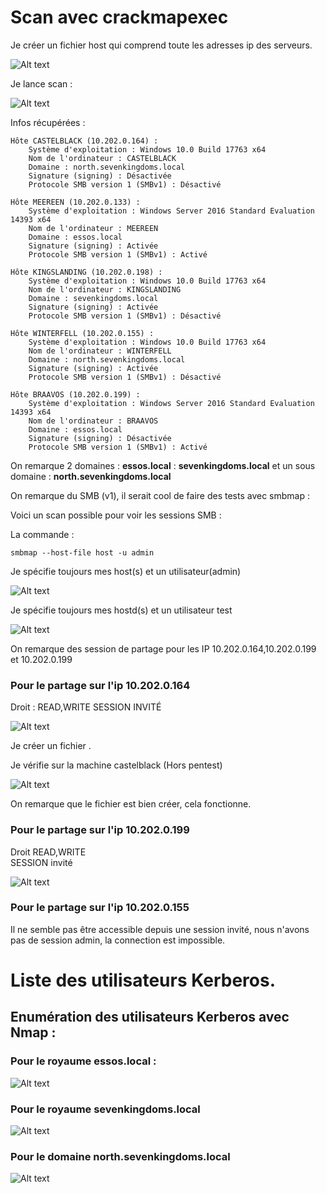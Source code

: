 # Scan avec crackmapexec 

Je créer un fichier host qui comprend toute les adresses ip des serveurs.

![Alt text](host.png)

Je lance scan : 


![Alt text](smbcrack.png)



Infos récupérées : 

    Hôte CASTELBLACK (10.202.0.164) :
        Système d'exploitation : Windows 10.0 Build 17763 x64
        Nom de l'ordinateur : CASTELBLACK
        Domaine : north.sevenkingdoms.local
        Signature (signing) : Désactivée
        Protocole SMB version 1 (SMBv1) : Désactivé

    Hôte MEEREEN (10.202.0.133) :
        Système d'exploitation : Windows Server 2016 Standard Evaluation 14393 x64
        Nom de l'ordinateur : MEEREEN
        Domaine : essos.local
        Signature (signing) : Activée
        Protocole SMB version 1 (SMBv1) : Activé

    Hôte KINGSLANDING (10.202.0.198) :
        Système d'exploitation : Windows 10.0 Build 17763 x64
        Nom de l'ordinateur : KINGSLANDING
        Domaine : sevenkingdoms.local
        Signature (signing) : Activée
        Protocole SMB version 1 (SMBv1) : Désactivé

    Hôte WINTERFELL (10.202.0.155) :
        Système d'exploitation : Windows 10.0 Build 17763 x64
        Nom de l'ordinateur : WINTERFELL
        Domaine : north.sevenkingdoms.local
        Signature (signing) : Activée
        Protocole SMB version 1 (SMBv1) : Désactivé

    Hôte BRAAVOS (10.202.0.199) :
        Système d'exploitation : Windows Server 2016 Standard Evaluation 14393 x64
        Nom de l'ordinateur : BRAAVOS
        Domaine : essos.local
        Signature (signing) : Désactivée
        Protocole SMB version 1 (SMBv1) : Activé



On remarque 2 domaines : **essos.local** : **sevenkingdoms.local** et un sous domaine  : **north.sevenkingdoms.local**


On remarque du SMB (v1), il serait cool de faire des tests avec smbmap :

Voici un scan possible pour voir les sessions SMB : 

La commande  :
    
    smbmap --host-file host -u admin

Je spécifie toujours mes host(s) et un utilisateur(admin)


![Alt text](smbmap.png)



Je spécifie toujours mes hostd(s) et un utilisateur test


![Alt text](smbtest.png)



On remarque des session de partage pour les IP 10.202.0.164,10.202.0.199 et 10.202.0.199

### Pour le partage sur l'ip 10.202.0.164 

Droit : READ,WRITE 
SESSION INVITÉ 

![Alt text](powned.png)

Je créer un fichier .

Je vérifie sur la machine castelblack (Hors pentest)

![Alt text](pownedsmbcastbac164.png)

On remarque que le fichier est bien créer, cela fonctionne.
### Pour le partage sur l'ip 10.202.0.199

Droit READ,WRITE  
SESSION invité 


![Alt text](powned2.png)

### Pour le partage sur l'ip 10.202.0.155


Il ne semble pas être accessible depuis une session invité, nous n'avons pas de session admin, la connection est impossible.



# Liste des utilisateurs Kerberos.


## Enumération des utilisateurs Kerberos avec Nmap :

### Pour le royaume **essos.local** : 


![Alt text](nmapessos.local.png)



### Pour le royaume **sevenkingdoms.local**

![Alt text](sevennamp.png)


### Pour le domaine **north.sevenkingdoms.local**


![Alt text](nmapnortsev.png)




